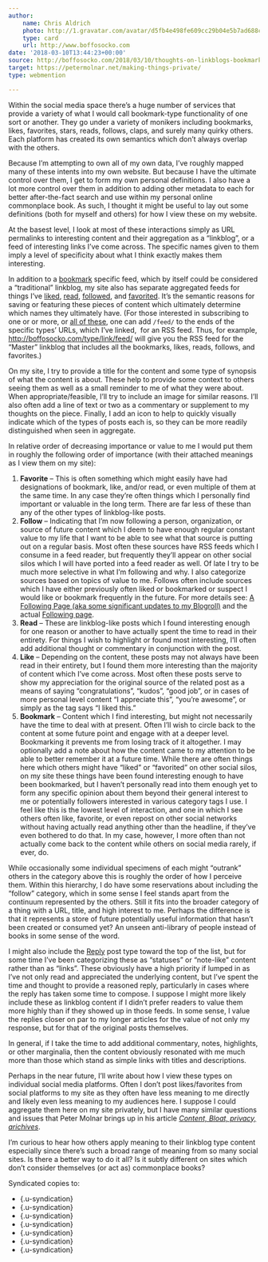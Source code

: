 ```yaml
---
author:
    name: Chris Aldrich
    photo: http://1.gravatar.com/avatar/d5fb4e498fe609cc29b04e5b7ad688c4?s=49&d=mm&r=pg
    type: card
    url: http://www.boffosocko.com
date: '2018-03-10T13:44:23+00:00'
source: http://boffosocko.com/2018/03/10/thoughts-on-linkblogs-bookmarks-reads-likes-favorites-follows-and-related-links/
target: https://petermolnar.net/making-things-private/
type: webmention

---
```


Within the social media space there’s a huge number of services that
provide a variety of what I would call bookmark-type functionality of
one sort or another. They go under a variety of monikers including
bookmarks, likes, favorites, stars, reads, follows, claps, and surely
many quirky others. Each platform has created its own semantics which
don’t always overlap with the others.

Because I’m attempting to own all of my own data, I’ve roughly mapped
many of these intents into my own website. But because I have the
ultimate control over them, I get to form my own personal definitions. I
also have a lot more control over them in addition to adding other
metadata to each for better after-the-fact search and use within my
personal online commonplace book. As such, I thought it might be useful
to lay out some definitions (both for myself and others) for how I view
these on my website.

At the basest level, I look at most of these interactions simply as URL
permalinks to interesting content and their aggregation as a “linkblog”,
or a feed of interesting links I’ve come across. The specific names
given to them imply a level of specificity about what I think exactly
makes them interesting.

In addition to a [bookmark](http://boffosocko.com/kind/bookmark/)
specific feed, which by itself could be considered a “traditional”
linkblog, my site also has separate aggregated feeds for things
I’ve [liked](http://boffosocko.com/kind/like/),
[read](http://boffosocko.com/kind/read/),
[followed](http://boffosocko.com/kind/follow/), and
[favorited](http://boffosocko.com/kind/favorite/). It’s the semantic
reasons for saving or featuring these pieces of content which ultimately
determine which names they ultimately have. (For those interested in
subscribing to one or or more, or [all of
these](http://boffosocko.com/type/link/), one can add `/feed/` to the
ends of the specific types’ URLs, which I’ve linked,  for an RSS feed.
Thus, for example, <http://boffosocko.com/type/link/feed/> will give you
the RSS feed for the “Master” linkblog that includes all the bookmarks,
likes, reads, follows, and favorites.)

On my site, I try to provide a title for the content and some type of
synopsis of what the content is about. These help to provide some
context to others seeing them as well as a small reminder to me of what
they were about. When appropriate/feasible, I’ll try to include an image
for similar reasons. I’ll also often add a line of text or two as a
commentary or supplement to my thoughts on the piece. Finally, I add an
icon to help to quickly visually indicate which of the types of posts
each is, so they can be more readily distinguished when seen in
aggregate.

In relative order of decreasing importance or value to me I would put
them in roughly the following order of importance (with their attached
meanings as I view them on my site):

1.  **Favorite** – This is often something which might easily have had
    designations of bookmark, like, and/or read, or even multiple of
    them at the same time. In any case they’re often things which I
    personally find important or valuable in the long term. There are
    far less of these than any of the other types of linkblog-like
    posts.
2.  **Follow** – Indicating that I’m now following a person,
    organization, or source of future content which I deem to have
    enough regular constant value to my life that I want to be able to
    see what that source is putting out on a regular basis. Most often
    these sources have RSS feeds which I consume in a feed reader, but
    frequently they’ll appear on other social silos which I will have
    ported into a feed reader as well. Of late I try to be much more
    selective in what I’m following and why. I also categorize sources
    based on topics of value to me. Follows often include sources which
    I have either previously often liked or bookmarked or suspect I
    would like or bookmark frequently in the future. For more details
    see: [A Following Page (aka some significant updates to my
    Blogroll)](http://boffosocko.com/2017/11/10/a-following-page/) and
    the actual [Following page](http://boffosocko.com/about/following/).
3.  **Read** – These are linkblog-like posts which I found interesting
    enough for one reason or another to have actually spent the time to
    read in their entirety. For things I wish to highlight or found most
    interesting, I’ll often add additional thought or commentary in
    conjunction with the post.
4.  **Like** – Depending on the content, these posts may not always have
    been read in their entirety, but I found them more interesting than
    the majority of content which I’ve come across. Most often these
    posts serve to show my appreciation for the original source of the
    related post as a means of saying “congratulations”, “kudos”, “good
    job”, or in cases of more personal level content “I appreciate
    this”, “you’re awesome”, or simply as the tag says “I liked this.”
5.  **Bookmark** – Content which I find interesting, but might not
    necessarily have the time to deal with at present. Often I’ll wish
    to circle back to the content at some future point and engage with
    at a deeper level. Bookmarking it prevents me from losing track of
    it altogether. I may optionally add a note about how the content
    came to my attention to be able to better remember it at a future
    time. While there are often things here which others might have
    “liked” or “favorited” on other social silos, on my site these
    things have been found interesting enough to have been bookmarked,
    but I haven’t personally read into them enough yet to form any
    specific opinion about them beyond their general interest to me or
    potentially followers interested in various category tags I use. I
    feel like this is the lowest level of interaction, and one in which
    I see others often like, favorite, or even repost on other social
    networks without having actually read anything other than the
    headline, if they’ve even bothered to do that. In my case, however,
    I more often than not actually come back to the content while others
    on social media rarely, if ever, do.

While occasionally some individual specimens of each might “outrank”
others in the category above this is roughly the order of how I perceive
them. Within this hierarchy, I do have some reservations about including
the “follow” category, which in some sense I feel stands apart from the
continuum represented by the others. Still it fits into the broader
category of a thing with a URL, title, and high interest to me. Perhaps
the difference is that it represents a store of future potentially
useful information that hasn’t been created or consumed yet? An unseen
anti-library of people instead of books in some sense of the word.

I might also include the [Reply](http://boffosocko.com/kind/reply/) post
type toward the top of the list, but for some time I’ve been
categorizing these as “statuses” or “note-like” content rather than as
“links”. These obviously have a high priority if lumped in as I’ve not
only read and appreciated the underlying content, but I’ve spent the
time and thought to provide a reasoned reply, particularly in cases
where the reply has taken some time to compose. I suppose I might more
likely include these as linkblog content if I didn’t prefer readers to
value them more highly than if they showed up in those feeds. In some
sense, I value the replies closer on par to my longer articles for the
value of not only my response, but for that of the original posts
themselves.

In general, if I take the time to add additional commentary, notes,
highlights, or other marginalia, then the content obviously resonated
with me much more than those which stand as simple links with titles and
descriptions.

Perhaps in the near future, I’ll write about how I view these types on
individual social media platforms. Often I don’t post likes/favorites
from social platforms to my site as they often have less meaning to me
directly and likely even less meaning to my audiences here. I suppose I
could aggregate them here on my site privately, but I have many similar
questions and issues that Peter Molnar brings up in his article
*[Content, Bloat, privacy,
arichives](https://petermolnar.net/making-things-private/)*.

I’m curious to hear how others apply meaning to their linkblog type
content especially since there’s such a broad range of meaning from so
many social sites. Is there a better way to do it all? Is it subtly
different on sites which don’t consider themselves (or act as)
commonplace books?

Syndicated copies to:

-   [](https://www.facebook.com/chrisaldrich/posts/10101595291120655){.u-syndication}
-   [](http://chrisaldrich.tumblr.com/post/171736801722){.u-syndication}
-   [](https://twitter.com/ChrisAldrich/status/972589237769003008){.u-syndication}
-   [](https://medium.com/@chrisaldrich/thoughts-on-linkblogs-bookmarks-reads-likes-favorites-follows-and-related-links-94ae07add6ca){.u-syndication}
-   [](https://chrisaldrich.wordpress.com/?p=55676939){.u-syndication}
-   [](https://plus.google.com/+ChrisAldrich1/posts/J6dncSJA82Q){.u-syndication}
-   [](https://mastodon.social/@chrisaldrich/99661796381780176){.u-syndication}